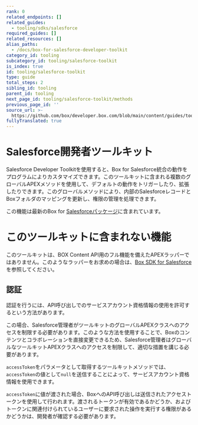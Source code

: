 ```yaml
---
rank: 0
related_endpoints: []
related_guides:
  - tooling/sdks/salesforce
required_guides: []
related_resources: []
alias_paths:
  - /docs/box-for-salesforce-developer-toolkit
category_id: tooling
subcategory_id: tooling/salesforce-toolkit
is_index: true
id: tooling/salesforce-toolkit
type: guide
total_steps: 2
sibling_id: tooling
parent_id: tooling
next_page_id: tooling/salesforce-toolkit/methods
previous_page_id: ''
source_url: >-
  https://github.com/box/developer.box.com/blob/main/content/guides/tooling/salesforce-toolkit/index.md
fullyTranslated: true
---
```

# Salesforce開発者ツールキット

Salesforce Developer Toolkitを使用すると、Box for Salesforce統合の動作をプログラムによりカスタマイズできます。このツールキットに含まれる複数のグローバルAPEXメソッドを使用して、デフォルトの動作をトリガーしたり、拡張したりできます。このグローバルメソッドにより、内部のSalesforceレコードとBoxフォルダのマッピングを更新し、権限の管理を処理できます。

<Message type="notice">

この機能は最新のBox for [Salesforceパッケージ][sf-package]に含まれています。

</Message>

<Message type="warning">

# このツールキットに含まれない機能

このツールキットは、BOX Content API用のフル機能を備えたAPEXラッパーではありません。このようなラッパーをお求めの場合は、[Box SDK for Salesforce][sf-sdk]を参照してください。

</Message>

## 認証

認証を行うには、API呼び出しでのサービスアカウント資格情報の使用を許可するという方法があります。

この場合、Salesforce管理者がツールキットのグローバルAPEXクラスへのアクセスを制限する必要があります。このような方法を使用することで、Boxのコンテンツとコラボレーションを直接変更できるため、Salesforce管理者はグローバルなツールキットAPEXクラスへのアクセスを制限して、適切な措置を講じる必要があります。

`accessToken`をパラメータとして取得するツールキットメソッドでは、`accessToken`の値として`null`を送信することによって、サービスアカウント資格情報を使用できます。

`accessToken`に値が渡された場合、BoxへのAPI呼び出しは送信されたアクセストークンを使用して行われます。渡されるトークンが有効であるかどうか、およびトークンに関連付けられているユーザーに要求された操作を実行する権限があるかどうかは、開発者が確認する必要があります。

[sf-package]: https://community.box.com/t5/For-Admins/Box-For-Salesforce-Installation/ta-p/180

[sf-sdk]: https://github.com/box/box-salesforce-sdk
